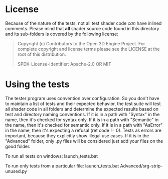 # License

Because of the nature of the tests, not all test shader code *can* have inlined comments.
Please mind that **all** shader source code found in this directory and its sub-folders 
is covered by the following license:

> Copyright (c) Contributors to the Open 3D Engine Project.
> For complete copyright and license terms please see the LICENSE
> at the root of this distribution.
> 
> SPDX-License-Identifier: Apache-2.0 OR MIT

# Using the tests 

The tester program uses convention over configuration. 
So you don't have to maintain a list of tests and their expected behavior, the test suite will test all shader code in all folders and determine the expected results based on test and directory naming conventions.
If it is in a path with "Syntax" in the name, then it's checked for syntax only.
If it is in a path with "Semantic" in the name, then it's checked for semantic only.
If it is in a path with "AsError" in the name, then it's expecting a refusal (ret code != 0). Tests as errors are important, because they explicitly show illegal use cases.
If it is in the "Advanced" folder, only .py files will be considered just add your files on the good folder.

To run all tests on windows:
launch_tests.bat

To run only tests from a particular file:
launch_tests.bat Advanced/srg-strip-unused.py